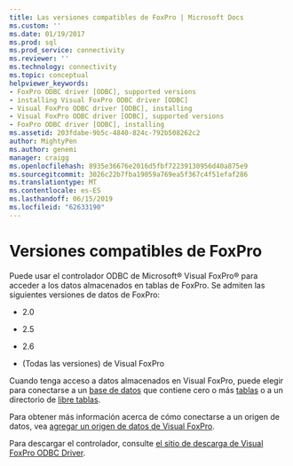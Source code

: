 ```yaml
---
title: Las versiones compatibles de FoxPro | Microsoft Docs
ms.custom: ''
ms.date: 01/19/2017
ms.prod: sql
ms.prod_service: connectivity
ms.reviewer: ''
ms.technology: connectivity
ms.topic: conceptual
helpviewer_keywords:
- FoxPro ODBC driver [ODBC], supported versions
- installing Visual FoxPro ODBC driver [ODBC]
- Visual FoxPro ODBC driver [ODBC], installing
- Visual FoxPro ODBC driver [ODBC], supported versions
- FoxPro ODBC driver [ODBC], installing
ms.assetid: 203fdabe-9b5c-4840-824c-792b508262c2
author: MightyPen
ms.author: genemi
manager: craigg
ms.openlocfilehash: 8935e36676e2016d5fbf72239130956d40a875e9
ms.sourcegitcommit: 3026c22b7fba19059a769ea5f367c4f51efaf286
ms.translationtype: MT
ms.contentlocale: es-ES
ms.lasthandoff: 06/15/2019
ms.locfileid: "62633190"
---
```

# <a name="supported-versions-of-foxpro"></a>Versiones compatibles de FoxPro
Puede usar el controlador ODBC de Microsoft® Visual FoxPro® para acceder a los datos almacenados en tablas de FoxPro. Se admiten las siguientes versiones de datos de FoxPro:  
  
-   2.0  
  
-   2.5  
  
-   2.6  
  
-   (Todas las versiones) de Visual FoxPro  
  
 Cuando tenga acceso a datos almacenados en Visual FoxPro, puede elegir para conectarse a un [base de datos](../../odbc/microsoft/visual-foxpro-terminology.md) que contiene cero o más [tablas](../../odbc/microsoft/visual-foxpro-terminology.md) o a un directorio de [libre tablas](../../odbc/microsoft/visual-foxpro-terminology.md).  
  
 Para obtener más información acerca de cómo conectarse a un origen de datos, vea [agregar un origen de datos de Visual FoxPro](../../odbc/microsoft/adding-a-visual-foxpro-data-source.md).  
  
 Para descargar el controlador, consulte [el sitio de descarga de Visual FoxPro ODBC Driver](https://go.microsoft.com/fwlink/?LinkId=121318).

